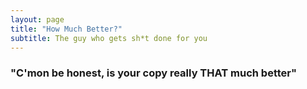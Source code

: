 ```yaml
---
layout: page
title: "How Much Better?"
subtitle: The guy who gets sh*t done for you
---
```


### "C'mon be honest, is your copy really THAT much better" 
